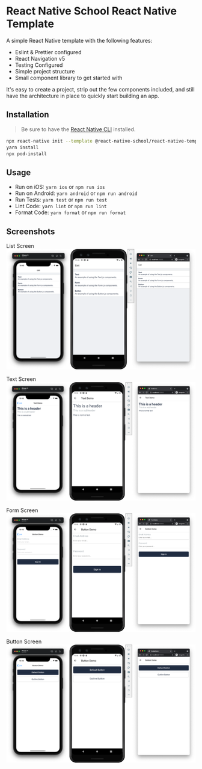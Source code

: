 # React Native School React Native Template

A simple React Native template with the following features:

- Eslint & Prettier configured
- React Navigation v5
- Testing Configured
- Simple project structure
- Small component library to get started with

It's easy to create a project, strip out the few components included, and still have the architecture in place to quickly start building an app.

## Installation

> Be sure to have the [React Native CLI](https://reactnative.dev/docs/environment-setup) installed.

```bash
npx react-native init --template @react-native-school/react-native-template
yarn install
npx pod-install
```

## Usage

- Run on iOS: `yarn ios` or `npm run ios`
- Run on Android: `yarn android` or `npm run android`
- Run Tests: `yarn test` or `npm run test`
- Lint Code: `yarn lint` or `npm run lint`
- Format Code: `yarn format` or `npm run format`

## Screenshots

List Screen
![List Screen](./screenshots/list.png)

Text Screen
![Text Screen](./screenshots/text.png)

Form Screen
![Form Screen](./screenshots/form.png)

Button Screen
![Button Screen](./screenshots/button.png)
